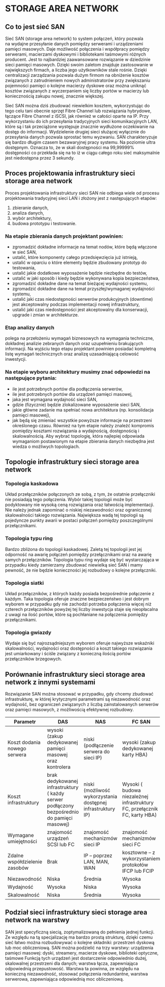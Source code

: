 
# STORAGE AREA NETWORK

## Co to jest sieć SAN
Sieć SAN (storage area network) to system połączeń, który pozwala na wydajne przesyłanie danych pomiędzy serwerami i urządzeniami pamięci masowych. Daje możliwość połączenia i współpracy pomiędzy serwerami, macierzami dyskowymi i bibliotekami taśmowymi różnych producent. Jest to najbardziej zaawansowane rozwiązanie w dziedzinie sieci pamięci masowych. Dzięki swoim zaletom znajduje zastosowanie w największych firmach, a liczba jego użytkowników stale rośnie. Dzięki centralizacji zarządzania pozwala dużym firmom na obniżenie kosztów związanych z zatrudnieniem nowych administratorów przy zwiększaniu pojemności pamięci o kolejne macierzy dyskowe oraz można uniknąć kosztów związanych z wyczerpaniem się liczby portów w macierzy lub koniecznością zakupu nowej, znacznie większej.

Sieć SAN można dziś zbudować niewielkim kosztem, wykorzystując do tego celu tani obecnie sprzęt Fibre Channel lub rozwiązania hybrydowe, łączące Fibre Channel z iSCSI, jak również w całości oparte na IP.
Przy wykorzystaniu do ich przesyłania tradycyjnych sieci komunikacyjnych LAN, które są i tak przeciążone występuje znacznie wydłużone oczekiwanie na dostęp do informacji. Wydzielenie drugiej sieci służącej wyłącznie do przesyłania danych pozwala sprostać temu wyzwaniu.
SAN charakteryzuje się bardzo długim czasem bezawaryjnej pracy systemu. Na poziomie ultra dostępnym. Oznacza to, że w skali dostępności ma 99,99999% dostępności co przekłada się na to iż w ciągu całego roku sieć maksymalnie jest niedostępna przez 3 sekundy.

## Proces projektowania infrastruktury sieci storage area network
Proces projektowania infrastruktury sieci SAN nie odbiega wiele od procesu projektowania tradycyjnej sieci LAN i złożony jest z następujących etapów:
1. zbieranie danych,
2. analiza danych,
3. wybór architektury,
4. budowa prototypu i testowanie.

### Na etapie zbierania danych projektant powinien:
* zgromadzić dokładne informacje na temat nodów, które będą włączone 
w sieć SAN,
* ustalić, które komponenty całego przedsięwzięcia już istnieją,
* ustalić w oparciu o które elementy będzie zbudowany prototyp do testowania,
* ustalić jakie dodatkowe wyposażenie będzie niezbędne do testów,
* ustalić w jaki sposób i kiedy będzie wykonywana kopia bezpieczeństwa,
* zgromadzić dokładne dane na temat bieżącej wydajności systemu,
* zgromadzić dokładne dane na temat przyszłej/wymaganej wydajności systemu,
* ustalić jaki czas niedostępności serwerów produkcyjnych (downtime) jest akceptowalny podczas implementacji nowej infrastruktury,
* ustalić jaki czas niedostępności jest akceptowalny dla konserwacji, upgrade i zmian w architekturze.
### Etap analizy danych 
polega na przełożeniu wymagań biznesowych na wymagania techniczne, dokładnej analizie zebranych danych oraz uzupełnieniu brakujących informacji. Na wyjściu tego etapu projektant powinien posiadać kompletną listę wymagań technicznych oraz analizę uzasadniającą celowość inwestycji.
### Na etapie wyboru architektury musimy znać odpowiedzi na następujące pytania:
* ile jest potrzebnych portów dla podłączenia serwerów,
* ile jest potrzebnych portów dla urządzeń pamięci masowej,
* jaka jest wymagana wydajność sieci SAN,
* gdzie (fizycznie) będzie zlokalizowane wyposażenie sieci SAN,
* jakie główne zadanie ma spełniać nowa architektura (np. konsolidacja pamięci masowej),
* jak będą się zmieniać wszystkie powyższe informacje na przestrzeni określonego czasu.
Również na tym etapie należy znaleźć kompromis pomiędzy kosztami rozwiązania a wydajnością, dostępnością i skalowalnością. Aby wybrać topologię, która najlepiej odpowiada wymaganiom postawionym na etapie zbierania danych niezbędna jest wiedza o możliwych topologiach.
## Topologie infrastruktury sieci storage area network 

### Topologia kaskadowa
Układ przełączników połączonych ze sobą, z tym, że ostatnie przełączniki nie posiadają tego połączenia. Wybór takiej topologii może być podyktowany nie wysoką ceną rozwiązania oraz łatwością implementacji. Nie należy jednak zapominać o niskiej niezawodności oraz ograniczonej skalowalności takiego rozwiązania. Największa wadą tej topologii są pojedyncze punkty awarii w postaci połączeń pomiędzy poszczególnymi przełącznikami. 
### Topologia typu ring 
Bardzo zbliżona do topologii kaskadowej. Zaletą tej topologii jest jej odporność na awarię połączeń pomiędzy przełącznikami oraz na awarię samych przełączników. Topologia typu ring wydaje się być wystarczająca w przypadku kiedy zamierzamy zbudować niewielką sieć SAN i mamy pewność, że nie będzie konieczności jej rozbudowy o kolejne przełączniki.
### Topologia siatki 
Układ przełączników, z których każdy posiada bezpośrednie połączenie z każdym. Taka topologia oferuje znaczne bezpieczeństwo i jest dobrym wyborem w przypadku gdy nie zachodzi potrzeba połączenia więcej niż czterech przełączników powyżej tej liczby inwestycja staje się nieopłacalna z uwagi na ilość portów, które są pochłaniane na połączenia pomiędzy przełącznikami. 

### Topologia gwiazdy 
Wydaje się być najrozsądniejszym wyborem oferuje najwyższe wskaźniki skalowalności, wydajności oraz dostępności a koszt takiego rozwiązania jest umiarkowany i ściśle związany z konieczną ilością portów przełączników brzegowych.
## Porównanie infrastruktury sieci storage area network z innymi systemami
Rozwiązanie SAN można stosować w przypadku, gdy chcemy zbudować infrastrukturę, w której krytycznymi parametrami są niezawodność oraz wydajność, bez ograniczeń związanych z liczbą zainstalowanych serwerów oraz pamięci masowych, z możliwością efektywnej rozbudowy.

| Parametr | DAS | NAS | FC SAN | IP SAN |
| --- | --- | ---| --- | --- | 
| Koszt dodania nowego serwera | wysoki (zakup dedykowanej pamięci masowej oraz kontrolera | niski (podłączenie serwera do sieci IP) | wysoki (zakup dedykowanej karty HBA) | niski ( podłączenie serwera do sieci IP) |
| Koszt infrastruktury | brak dedykowanej infrastruktury ( każdy serwer podłączony bezpośrednio do pamięci masowej) | niski (możliwość wykorzystania dostępnej infrastruktury IP) | Wysoki ( budowa niezależnej infrastruktury FC, przełącznik FC, karty HBA) | Niski (możliwość wykorzystania dostępnej infrastruktury IP plus dedykowany przełącznik iSCSI) |
| Wymagane umiejętności | znajomość urządzeń SCSI lub FC | znajomość mechanizmów sieci IP | znajomość mechanizmów sieci FC |  znajomość mechanizmów sieci IP |
| Zdalne współdzielenie zasobów | Brak | IP – poprzez LAN, MAN, WAN | kosztowne – z wykorzystaniem protokołów IFCP lub FCIP | IP – poprzez LAN, MAN, WAN |
| Niezawodność | Niska | Średnia | Wysoka | Wysoka |
| Wydajność | Wysoka | Niska | Wysoka | Średnia |
| Skalowalność | Niska | Średnia | Wysoka | Wysoka |


## Podział sieci infrastruktury sieci storage area network na warstwy
SAN jest specyficzną siecią, zoptymalizowaną do pełnienia jednej funkcji. Ze względu na tą specjalizację ma bardzo prostą strukturę, dzięki czemu sieć łatwo można rozbudowywać o kolejne składniki: przestrzeń dyskową lub moc obliczeniową. SAN można podzielić na trzy warstwy:
urządzenia pamięci masowej: dyski, streamery, macierze dyskowe, biblioteki optyczne, taśmowe Funkcją tych urządzeń jest dostarczenie odpowiednio dużej, skalowalnej przestrzeni dla danych;
warstwa łącza, zapewniająca odpowiednią przepustowość. Warstwa ta powinna, ze względu na konieczną niezawodność, stosować połączenia redundantne, warstwa serwerowa, zapewniająca odpowiednią moc obliczeniową. 

